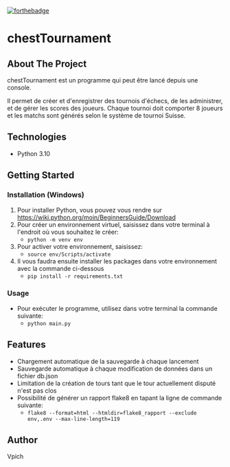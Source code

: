 [![forthebadge](https://forthebadge.com/images/badges/made-with-python.svg)](https://forthebadge.com)

# chestTournament

## About The Project

chestTournament est un programme qui peut être lancé depuis une console.

Il permet de créer et d'enregistrer des tournois d'échecs, de les administrer, et de gérer les scores des joueurs.
Chaque tournoi doit comporter 8 joueurs et les matchs sont générés selon le système de tournoi Suisse.

## Technologies

- Python 3.10

## Getting Started

### Installation (Windows)

1. Pour installer Python, vous pouvez vous rendre sur https://wiki.python.org/moin/BeginnersGuide/Download
2. Pour créer un environnement virtuel, saisissez dans votre terminal à l'endroit où vous souhaitez le créer:
    - `python -m venv env`
3. Pour activer votre environnement, saisissez:
    - `source env/Scripts/activate`
4. Il vous faudra ensuite installer les packages dans votre environnement avec la commande ci-dessous
    - `pip install -r requirements.txt`

### Usage

- Pour exécuter le programme, utilisez dans votre terminal la commande suivante:
    - `python main.py`

## Features

- Chargement automatique de la sauvegarde à chaque lancement
- Sauvegarde automatique à chaque modification de données dans un fichier db.json
- Limitation de la création de tours tant que le tour actuellement disputé n'est pas clos
- Possibilité de générer un rapport flake8 en tapant la ligne de commande suivante:
    - `flake8 --format=html --htmldir=flake8_rapport --exclude env,.env --max-line-length=119`

## Author

Vpich
